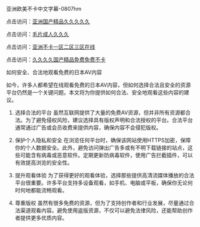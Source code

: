 亚洲欧美不卡中文字幕-0807hm

点击访问：<a href="https://heiliaoxqkkct.pages.dev">亚洲国产精品久久久久久</a>

点击访问：<a href="https://heiliaoxwd5i8.pages.dev">毛片成人久久久</a>

点击访问：<a href="https://heiliaoxwd5i8.pages.dev">亚洲不卡一区二区三区在线</a>

点击访问：<a href="https://heiliaoxwd5i8.pages.dev">久久久久国产精品免费免费不卡</a>

如何安全、合法地观看免费的日本AV内容

如今，许多人都希望在线观看免费的日本AV内容，但如何选择合法且安全的资源平台仍然是一个关键问题。本文将为你提供如何合法、安全地观看这些内容的建议。

1. 选择合法的平台
虽然互联网提供了大量的免费AV资源，但并非所有资源都合法。为了避免侵权风险，建议选择具有版权声明和合法授权的平台。合法平台通常通过广告或会员收费来提供内容，确保内容不会侵犯版权。

2. 保护个人隐私和安全
在浏览任何平台时，确保该网站使用HTTPS加密，保障你的个人数据安全。此外，避免访问弹出广告多或有不明下载链接的站点，这些可能含有病毒或恶意软件。定期更新防病毒软件，使用广告拦截插件，可以有效提高浏览的安全性。

3. 提升观看体验
为了获得更好的观看体验，选择那些提供高清流媒体播放的合法平台很重要。许多平台支持多设备观看，如手机、电脑或平板，确保你无论何时何地都能流畅观看。

4. 尊重版权
虽然有很多免费的资源，但为了支持创作者和行业发展，尽量通过合法渠道观看内容。避免使用盗版资源，不仅可以避免法律风险，还能帮助创作者提供更多优质内容。

<span style="display:none;">[Canonical link](）</span>
